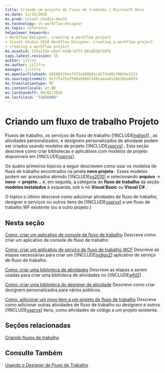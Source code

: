 ```yaml
---
title: Criando um projeto de fluxo de trabalho | Microsoft Docs
ms.date: 11/15/2016
ms.prod: visual-studio-dev14
ms.technology: vs-workflow-designer
ms.topic: reference
helpviewer_keywords:
- Workflow Designer, creating a workflow project
- Visual Studio 2010 Workflow Designer, creating a workflow project
- creating a workflow project
ms.assetid: 235a125e-ebe7-4a98-bf77-86c8558728fb
caps.latest.revision: 15
author: jillre
ms.author: jillfra
manager: jillfra
ms.openlocfilehash: 6050b53feaf472c688b81c427fe501f00d3e1211
ms.sourcegitcommit: 6cfffa72af599a9d667249caaaa411bb28ea69fd
ms.translationtype: MT
ms.contentlocale: pt-BR
ms.lasthandoff: 09/02/2020
ms.locfileid: "72656900"
---
```

# <a name="creating-a-workflow-project"></a>Criando um fluxo de trabalho Projeto
Fluxos de trabalho, os serviços de fluxo de trabalho [!INCLUDE[indigo1](../includes/indigo1-md.md)] , as atividades personalizados, e designers personalizados de atividade podem ser criados usando modelos de projeto [!INCLUDE[vsprvs](../includes/vsprvs-md.md)] . Esta seção descreve como criar bibliotecas e aplicativos com modelos de projeto disponíveis em [!INCLUDE[vsprvs](../includes/vsprvs-md.md)].

 Os quatro primeiros tópicos a seguir descrevem como usar os modelos de fluxo de trabalho encontrados na janela **novo projeto** . Esses modelos podem ser acessados abrindo [!INCLUDE[vs2010](../includes/vs2010-md.md)] e selecionando **arquivo**  ->  **novo**  ->  **projeto...** e, em seguida, a categoria de **fluxo de trabalho** da seção **modelos instalados** à esquerda, sob o nó **Visual Basic** ou **Visual C#** .

 O tópico o último descreve como adicionar atividades de fluxo de trabalho, designer e serviços ou outros itens de [!INCLUDE[vsprvs](../includes/vsprvs-md.md)] a um fluxo de trabalho WF existente (ou a outro projeto.)

## <a name="in-this-section"></a>Nesta seção
 [Como: criar um aplicativo de console de fluxo de trabalho](../workflow-designer/how-to-create-a-workflow-console-application.md) Descreve como criar um aplicativo de console de fluxo de trabalho.

 [Como: criar um aplicativo de serviço de fluxo de trabalho WCF](../workflow-designer/how-to-create-a-wcf-workflow-service-application.md) Descreve as etapas necessárias para criar um [!INCLUDE[indigo2](../includes/indigo2-md.md)] aplicativo de serviço de fluxo de trabalho.

 [Como: criar uma biblioteca de atividades](../workflow-designer/how-to-create-an-activity-library.md) Descreve as etapas a serem usadas para criar uma biblioteca de atividades no [!INCLUDE[wfd2](../includes/wfd2-md.md)] .

 [Como: criar uma biblioteca do designer de atividade](../workflow-designer/how-to-create-an-activity-designer-library.md) Descreve como criar designers personalizados para vários públicos.

 [Como: adicionar um novo item a um projeto de fluxo de trabalho](../workflow-designer/how-to-add-a-new-item-to-a-workflow-project.md) Descreve como adicionar outras atividades de fluxo de trabalho ou designers e outros [!INCLUDE[vsprvs](../includes/vsprvs-md.md)] itens, como atividades de código a um projeto existente.

## <a name="related-sections"></a>Seções relacionadas
 [Criando fluxos de trabalho](https://msdn.microsoft.com/library/41f727b5-b142-4c1b-b046-492b96135ae6)

## <a name="see-also"></a>Consulte Também
 [Usando o Designer de Fluxo de Trabalho](../workflow-designer/using-the-workflow-designer.md)